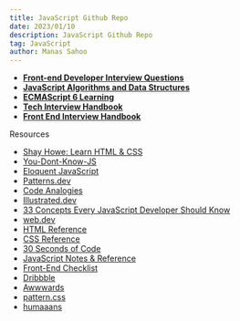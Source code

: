 ```yaml
---
title: JavaScript Github Repo
date: 2023/01/10
description: JavaScript Github Repo
tag: JavaScript
author: Manas Sahoo
---
```


- **[Front-end Developer Interview Questions](https://github.com/h5bp/Front-end-Developer-Interview-Questions)**
- **[JavaScript Algorithms and Data Structures](https://github.com/trekhleb/javascript-algorithms)**
- **[ECMAScript 6 Learning](https://github.com/ericdouglas/ES6-Learning)**
- **[Tech Interview Handbook](https://github.com/yangshun/tech-interview-handbook)**
- **[Front End Interview Handbook](https://github.com/yangshun/front-end-interview-handbook)**

Resources

- [Shay Howe: Learn HTML & CSS](https://learn.shayhowe.com/)
- [You-Dont-Know-JS](https://github.com/getify/You-Dont-Know-JS)
- [Eloquent JavaScript](https://eloquentjavascript.net/)
- [Patterns.dev](https://www.patterns.dev/)
- [Code Analogies](http://www.codeanalogies.com/)
- [Illustrated.dev](https://illustrated.dev/)
- [33 Concepts Every JavaScript Developer Should Know](https://github.com/leonardomso/33-js-concepts)
- [web.dev](https://web.dev/)
- [HTML Reference](https://htmlreference.io/)
- [CSS Reference](https://cssreference.io/)
- [30 Seconds of Code](https://www.30secondsofcode.org/)
- [JavaScript Notes & Reference](https://wesbos.com/javascript)
- [Front-End Checklist](https://frontendchecklist.io/)
- [Dribbble](https://dribbble.com/)
- [Awwwards](https://www.awwwards.com/)
- [pattern.css](https://bansal.io/pattern-css)
- [humaaans](https://www.humaaans.com/)
